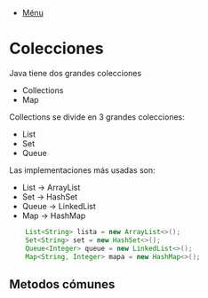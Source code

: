 - [Ménu](../README.md)

# Colecciones

Java tiene dos grandes colecciones

- Collections
- Map

Collections se divide en 3 grandes colecciones:

- List
- Set
- Queue

Las implementaciones más usadas son:

- List -> ArrayList
- Set -> HashSet
- Queue -> LinkedList
- Map -> HashMap

````java
	List<String> lista = new ArrayList<>();
	Set<String> set = new HashSet<>();
	Queue<Integer> queue = new LinkedList<>();
	Map<String, Integer> mapa = new HashMap<>();
````

## Metodos cómunes
